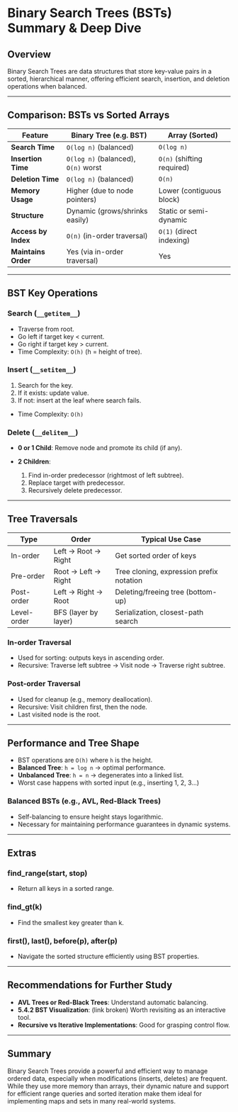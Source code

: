 # Binary Search Trees (BSTs) Summary & Deep Dive

## Overview

Binary Search Trees are data structures that store key-value pairs in a sorted, hierarchical manner, offering efficient search, insertion, and deletion operations when balanced.

---

## Comparison: BSTs vs Sorted Arrays

| Feature             | Binary Tree (e.g. BST)              | Array (Sorted)             |
| ------------------- | ----------------------------------- | -------------------------- |
| **Search Time**     | `O(log n)` (balanced)               | `O(log n)`                 |
| **Insertion Time**  | `O(log n)` (balanced), `O(n)` worst | `O(n)` (shifting required) |
| **Deletion Time**   | `O(log n)` (balanced)               | `O(n)`                     |
| **Memory Usage**    | Higher (due to node pointers)       | Lower (contiguous block)   |
| **Structure**       | Dynamic (grows/shrinks easily)      | Static or semi-dynamic     |
| **Access by Index** | `O(n)` (in-order traversal)         | `O(1)` (direct indexing)   |
| **Maintains Order** | Yes (via in-order traversal)        | Yes                        |

---

## BST Key Operations

### Search (`__getitem__`)

* Traverse from root.
* Go left if target key < current.
* Go right if target key > current.
* Time Complexity: `O(h)` (h = height of tree).

### Insert (`__setitem__`)

1. Search for the key.
2. If it exists: update value.
3. If not: insert at the leaf where search fails.

* Time Complexity: `O(h)`

### Delete (`__delitem__`)

* **0 or 1 Child**: Remove node and promote its child (if any).
* **2 Children**:

  1. Find in-order predecessor (rightmost of left subtree).
  2. Replace target with predecessor.
  3. Recursively delete predecessor.

---

## Tree Traversals

| Type        | Order                | Typical Use Case                         |
| ----------- | -------------------- | ---------------------------------------- |
| In-order    | Left → Root → Right  | Get sorted order of keys                 |
| Pre-order   | Root → Left → Right  | Tree cloning, expression prefix notation |
| Post-order  | Left → Right → Root  | Deleting/freeing tree (bottom-up)        |
| Level-order | BFS (layer by layer) | Serialization, closest-path search       |

### In-order Traversal

* Used for sorting: outputs keys in ascending order.
* Recursive: Traverse left subtree → Visit node → Traverse right subtree.

### Post-order Traversal

* Used for cleanup (e.g., memory deallocation).
* Recursive: Visit children first, then the node.
* Last visited node is the root.

---

## Performance and Tree Shape

* BST operations are `O(h)` where `h` is the height.
* **Balanced Tree**: `h = log n` → optimal performance.
* **Unbalanced Tree**: `h = n` → degenerates into a linked list.
* Worst case happens with sorted input (e.g., inserting 1, 2, 3...)

### Balanced BSTs (e.g., AVL, Red-Black Trees)

* Self-balancing to ensure height stays logarithmic.
* Necessary for maintaining performance guarantees in dynamic systems.

---

## Extras

### find\_range(start, stop)

* Return all keys in a sorted range.

### find\_gt(k)

* Find the smallest key greater than k.

### first(), last(), before(p), after(p)

* Navigate the sorted structure efficiently using BST properties.

---

## Recommendations for Further Study

* **AVL Trees or Red-Black Trees**: Understand automatic balancing.
* **5.4.2 BST Visualization**: (link broken) Worth revisiting as an interactive tool.
* **Recursive vs Iterative Implementations**: Good for grasping control flow.

---

## Summary

Binary Search Trees provide a powerful and efficient way to manage ordered data, especially when modifications (inserts, deletes) are frequent. While they use more memory than arrays, their dynamic nature and support for efficient range queries and sorted iteration make them ideal for implementing maps and sets in many real-world systems.
